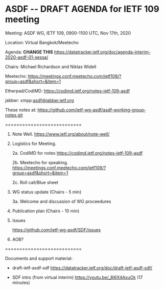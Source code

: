 # ASDF -- DRAFT AGENDA for IETF 109 meeting


Meeting: ASDF WG, IETF 109, 0900-1100 UTC, Nov 17th, 2020

Location: Virtual Bangkok/Meetecho

Agenda: **CHANGE THIS** https://datatracker.ietf.org/doc/agenda-interim-2020-asdf-01-sessa/

Chairs: Michael Richardson and Niklas Widell 

Meetecho: https://meetings.conf.meetecho.com/ietf109/?group=asdf&short=&item=1
  
Etherpad/CodiMD: https://codimd.ietf.org/notes-ietf-109-asdf

jabber:   xmpp:asdf@jabber.ietf.org

These notes at: https://github.com/ietf-wg-asdf/asdf-working-group-notes.git 

===========================

1. Note Well.  https://www.ietf.org/about/note-well/

2. Logistics for Meeting.

	2a. CodiMD for notes https://codimd.ietf.org/notes-ietf-109-asdf

	2b. Meetecho for speaking. https://meetings.conf.meetecho.com/ietf109/?group=asdf&short=&item=1

	2c. Roll call/Blue sheet

3. WG status update (Chairs - 5 min)				

	 3a. Welcome and discussion of WG proceedures

4. Publication plan (Chairs - 10 min)

5. Issues

      https://github.com/ietf-wg-asdf/SDF/issues

6. AOB?  

===========================

Documents and support material: 

* draft-ietf-asdf-sdf https://datatracker.ietf.org/doc/draft-ietf-asdf-sdf/

* SDF intro (from virtual interim) https://youtu.be/_8i6X4AxuOk (17 minutes)
